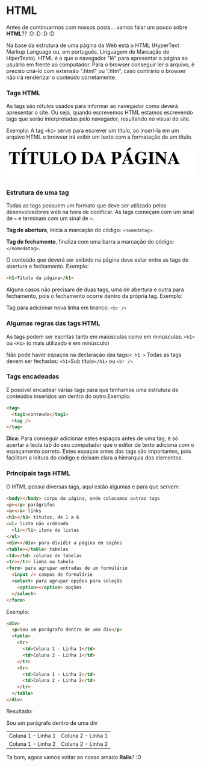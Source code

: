 # HTML

Antes de continuarmos com nossos posts... vamos falar um pouco sobre **HTML**?? :D :D :D :D

Na base da estrutura de uma página da Web está o HTML (HyperText Markup Language ou, em português, Linguagem de Marcação de HiperTexto). HTML é o que o navegador "lê" para apresentar a página ao usuário em frente ao computador. Para o browser conseguir ler o arquivo, é preciso criá-lo com extensão ".html" ou “.htm”, caso contrário o browser não irá renderizar o conteúdo corretamente.


### Tags HTML

As tags são rótulos usados para informar ao navegador como deverá apresentar o site. Ou seja, quando escrevemos HTML estamos escrevendo tags que serão interpretadas pelo navegador, resultando no visual do site.

Exemplo: A tag `<h1>` serve para escrever um título, ao inserí-la em um arquivo HTML o browser irá exibir um texto com a formatação de um título.


![Imagem de exemplo da tag h1](../images/rails/exemplo_h1.png)

### Estrutura de uma tag

Todas as tags possuem um formato que deve ser utilizado pelos desenvolvedores web na hora de codificar. As tags começam com um sinal de `<` e terminam com um sinal de `>`.

**Tag de abertura**, inicia a marcação do código: `<nomedatag>`.

**Tag de fechamento**, finaliza com uma barra a marcação do código: `</nomedatag>`.

O conteúdo que deverá ser exibido na página deve estar entre as tags de abertura e fechamento. Exemplo:

```html
<h1>Título da página</h1>
```


Alguns casos não precisam de duas tags, uma de abertura e outra para fechamento, pois o fechamento ocorre dentro da própria tag. Exemplo:

Tag para adicionar nova linha em branco: `<br />`

### Algumas regras das tags HTML

As tags podem ser escritas tanto em maiúsculas como em minúsculas:
`<h1>` ou `<H1>` (o mais utilizado é em minúsculo)

Não pode haver espaços na declaração das tags:`< h1 >`
Todas as tags devem ser fechadas: `<h1>`Sub título`</h1>` ou `<br />`

### Tags encadeadas

É possível encadear várias tags para que tenhamos uma estrutura de conteúdos inseridos um dentro do outro.Exemplo:

```html
<tag>
  <tag1>conteudo</tag1>
  <tag />
</tag>
```

**Dica:**
Para conseguir adicionar estes espaços antes de uma tag, é só apertar a tecla tab do seu computador que o editor de texto adiciona com o espaçamento correto. Estes espaços antes das tags são importantes, pois facilitam a leitura do código e deixam clara a hierarquia dos elementos.

### Principais tags HTML

O HTML possui diversas tags, aqui estão algumas e para que servem:

```html
<body></body> corpo da página, onde colocamos outras tags
<p></p> parágrafos
<a></a> links
<h3></h3> títulos, de 1 a 6
<ul> lista não ordenada
  <li></li> itens de listas
</ul>
<div></div> para dividir a página em seções
<table></table> tabelas
<td></td> colunas de tabelas
<tr></tr> linha na tabela
<form> para agrupar entradas de um formulário
  <input /> campos de formulário
  <select> para agrupar opções para seleção
    <option></option> opções
  </select>
</form>
```
Exemplo:

```html
<div>
  <p>Sou um parágrafo dentro de uma div</p>
  <table>
    <tr>
      <td>Coluna 1 - Linha 1</td>
      <td>Coluna 2 - Linha 1</td>
    </tr>
    <tr>
      <td>Coluna 1 - Linha 2</td>
      <td>Coluna 2 - Linha 2</td>
    </tr>
  </table>
</div>
```

Resultado:

<div>
  <p>Sou um parágrafo dentro de uma div</p>
  <table>
    <tr>
      <td>Coluna 1 - Linha 1</td>
      <td>Coluna 2 - Linha 1</td>
    </tr>
    <tr>
      <td>Coluna 1 - Linha 2</td>
      <td>Coluna 2 - Linha 2</td>
    </tr>
  </table>
</div>

Ta bom, agora vamos voltar ao nosso amado **Rails**? :D
